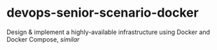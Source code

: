 # devops-senior-scenario-docker
Design &amp; implement a highly-available infrastructure using Docker and Docker Compose, _similar_
